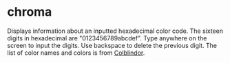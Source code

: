 # chroma
Displays information about an inputted hexadecimal color code.
The sixteen digits in hexadecimal are "0123456789abcdef".
Type anywhere on the screen to input the digits.
Use backspace to delete the previous digit.
The list of color names and colors is from [Colblindor](https://www.color-blindness.com/color-name-hue).
